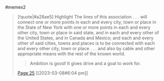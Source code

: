 #memex2 

> [!quote|#a28ae5] Highlight
> The lines of this association . . . will connect one or more points in each and every city, town or place in the State of New York with one or more points in each and every other city, town or place in said state, and in each and every other of the United States, and in Canada and Mexico; and each and every other of said cities, towns and places is to be connected with each and every other city, town or place . . . and also by cable and other appropriate means with the rest of the known world.
>
>> Ambition is good! It gives drive and a goal to work for.
>
> [Page 25](zotero://open-pdf/library/items/Y85GVLPR?page=25) [[2023-03-08#6:04 pm]]